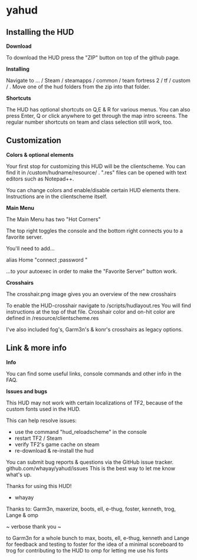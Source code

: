 # yahud

## Installing the HUD

**Download**

To download the HUD press the "ZIP" button on top of the github page.

**Installing**

Navigate to ... / Steam / steamapps / common / team fortress 2 / tf / custom / .
Move one of the hud folders from the zip into that folder.

**Shortcuts**

The HUD has optional shortcuts on Q,E & R for various menus.
You can also press Enter, Q or click anywhere to get through the map intro screens.
The regular number shortcuts on team and class selection still work, too.

## Customization

**Colors & optional elements**

Your first stop for customizing this HUD will be the clientscheme. 
You can find it in /custom/hudname/resource/ .
".res" files can be opened with text editors such as Notepad++. 

You can change colors and enable/disable certain HUD elements there.
Instructions are in the clientscheme itself.

**Main Menu**

The Main Menu has two "Hot Corners"

The top right toggles the console and the bottom right connects you to a favorite server.

You'll need to add...

alias Home "connect <insert server IP>;password <insert password>"

...to your autoexec in order to make the "Favorite Server" button work.


**Crosshairs**

The crosshair.png image gives you an overview of the new crosshairs

To enable the HUD-crosshair navigate to /scripts/hudlayout.res
You will find instructions at the top of that file.
Crosshair color and on-hit color are defined in  /resource/clientscheme.res

I've also included fog's, Garm3n's & konr's crosshairs as legacy options.



## Link & more info

**Info**

You can find some useful links, console commands and other info in the FAQ.

**Issues and bugs**

This HUD may not work with certain localizations of TF2, because of the custom fonts used in the HUD.

This can help resolve issues:
* use the command "hud_reloadscheme" in the console
* restart TF2 / Steam
* verify TF2's game cache on steam
* re-download & re-install the hud

You can submit bug reports & questions via the  GitHub issue tracker.
github.com/whayay/yahud/issues
This is the best way to let me know what's up.



Thanks for using this HUD!
 - whayay
        
		

Thanks to: Garm3n, maxerize, boots, ell, e-thug, foster, kenneth, trog, Lange & omp

~ verbose thank you ~

to Garm3n for a whole bunch
to max, boots, ell, e-thug, kenneth and Lange for feedback and testing
to foster for the idea of a minimal scoreboard
to trog for contributing to the HUD
to omp for letting me use his fonts
